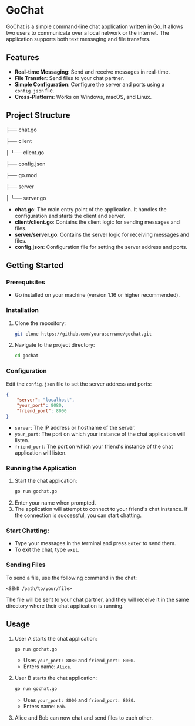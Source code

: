 # GoChat

GoChat is a simple command-line chat application written in Go. It allows two users to communicate over a local network or the internet. The application supports both text messaging and file transfers.

## Features

- **Real-time Messaging**: Send and receive messages in real-time.
- **File Transfer**: Send files to your chat partner.
- **Simple Configuration**: Configure the server and ports using a `config.json` file.
- **Cross-Platform**: Works on Windows, macOS, and Linux.

## Project Structure

├── chat.go

├── client

│   └── client.go

├── config.json

├── go.mod

├── server

│   └── server.go


- **chat.go**: The main entry point of the application. It handles the configuration and starts the client and server.
- **client/client.go**: Contains the client logic for sending messages and files.
- **server/server.go**: Contains the server logic for receiving messages and files.
- **config.json**: Configuration file for setting the server address and ports.

## Getting Started

### Prerequisites

- Go installed on your machine (version 1.16 or higher recommended).

### Installation

1. Clone the repository:
   ```bash
   git clone https://github.com/yourusername/gochat.git
   ```
2. Navigate to the project directory:
   ```bash
   cd gochat
   ```

### Configuration

Edit the `config.json` file to set the server address and ports:

```json
{
    "server": "localhost",
    "your_port": 8080,
    "friend_port": 8000
}
```

- `server`: The IP address or hostname of the server.
- `your_port`: The port on which your instance of the chat application will listen.
- `friend_port`: The port on which your friend's instance of the chat application will listen.

### Running the Application

1. Start the chat application:
   ```bash
   go run gochat.go
   ```
2. Enter your name when prompted.
3. The application will attempt to connect to your friend's chat instance. If the connection is successful, you can start chatting.

### Start Chatting:
   - Type your messages in the terminal and press `Enter` to send them.
   - To exit the chat, type `exit`.

### Sending Files

To send a file, use the following command in the chat:

```
<SEND /path/to/your/file>
```

The file will be sent to your chat partner, and they will receive it in the same directory where their chat application is running.

## Usage

1. User A starts the chat application:
   ```bash
   go run gochat.go
   ```
   - Uses `your_port: 8080` and `friend_port: 8000`.
   - Enters name: `Alice`.

2. User B starts the chat application:
   ```bash
   go run gochat.go
   ```
   - Uses `your_port: 8000` and `friend_port: 8080`.
   - Enters name: `Bob`.

3. Alice and Bob can now chat and send files to each other.
